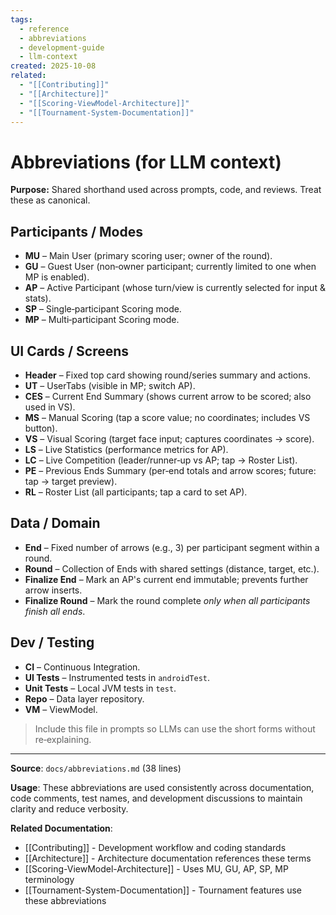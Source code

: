 ```yaml
---
tags:
  - reference
  - abbreviations
  - development-guide
  - llm-context
created: 2025-10-08
related:
  - "[[Contributing]]"
  - "[[Architecture]]"
  - "[[Scoring-ViewModel-Architecture]]"
  - "[[Tournament-System-Documentation]]"
---
```


# Abbreviations (for LLM context)

**Purpose:** Shared shorthand used across prompts, code, and reviews. Treat these as canonical.

## Participants / Modes
- **MU** – Main User (primary scoring user; owner of the round).
- **GU** – Guest User (non‑owner participant; currently limited to one when MP is enabled).
- **AP** – Active Participant (whose turn/view is currently selected for input & stats).
- **SP** – Single‑participant Scoring mode.
- **MP** – Multi‑participant Scoring mode.

## UI Cards / Screens
- **Header** – Fixed top card showing round/series summary and actions.
- **UT** – UserTabs (visible in MP; switch AP).
- **CES** – Current End Summary (shows current arrow to be scored; also used in VS).
- **MS** – Manual Scoring (tap a score value; no coordinates; includes VS button).
- **VS** – Visual Scoring (target face input; captures coordinates → score).
- **LS** – Live Statistics (performance metrics for AP).
- **LC** – Live Competition (leader/runner‑up vs AP; tap → Roster List).
- **PE** – Previous Ends Summary (per‑end totals and arrow scores; future: tap → target preview).
- **RL** – Roster List (all participants; tap a card to set AP).

## Data / Domain
- **End** – Fixed number of arrows (e.g., 3) per participant segment within a round.
- **Round** – Collection of Ends with shared settings (distance, target, etc.).
- **Finalize End** – Mark an AP's current end immutable; prevents further arrow inserts.
- **Finalize Round** – Mark the round complete *only when all participants finish all ends*.

## Dev / Testing
- **CI** – Continuous Integration.
- **UI Tests** – Instrumented tests in `androidTest`.
- **Unit Tests** – Local JVM tests in `test`.
- **Repo** – Data layer repository.
- **VM** – ViewModel.

> Include this file in prompts so LLMs can use the short forms without re‑explaining.

---

**Source**: `docs/abbreviations.md` (38 lines)

**Usage**: These abbreviations are used consistently across documentation, code comments, test names, and development discussions to maintain clarity and reduce verbosity.

**Related Documentation**:
- [[Contributing]] - Development workflow and coding standards
- [[Architecture]] - Architecture documentation references these terms
- [[Scoring-ViewModel-Architecture]] - Uses MU, GU, AP, SP, MP terminology
- [[Tournament-System-Documentation]] - Tournament features use these abbreviations
